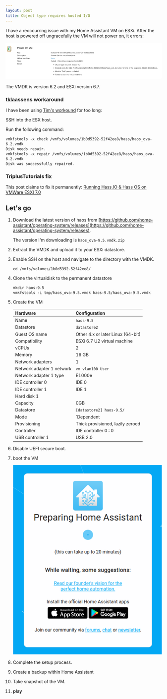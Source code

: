 ```yaml
---
layout: post
title: Object type requires hosted I/O
---
```


I have a reoccurring issue with my Home Assistant VM on ESXi. After the host is powered off ungracefully the VM will not power on, it errors: 

![Object type requires hosted I/O](/../images/doiotyourself.com_2023-02-02-Object-type-requires-hosted-IO_error.png)

The VMDK is version 6.2 and ESXi version 6.7. 

### tklaassens workaround 

I have been using [Tim's workound](https://tklaassens.wordpress.com/2019/05/13/object-type-requires-hosted-i-o/) for too long:

SSH into the ESX host.

Run the following command:

```console
vmkfstools -x check /vmfs/volumes/1b0d5392-52f42ee8/hass/haos_ova-6.2.vmdk
Disk needs repair.
vmkfstools -x repair /vmfs/volumes/1b0d5392-52f42ee8/hass/haos_ova-6.2.vmdk
Disk was successfully repaired.
```

### TriplusTutorials fix

This post claims to fix it permanently: [Running Hass.IO & Hass OS on VMWare ESXI 7.0](https://www.triplustutorials.be/homeassistant/running-hass-io-hass-os-on-vmware-esxi-7-0/)

## Let's go

1. Download the latest version of haos from [https://github.com/home-assistant/operating-system/releases](https://github.com/home-assistant/operating-system/releases). 
    
    The version I'm downloading is `haos_ova-9.5.vmdk.zip `

2. Extract the VMDK and upload it to your ESXi datastore.
3. Enable SSH on the host and navigate to the directory with the VMDK. 
    
    ```console
    cd /vmfs/volumes/1b0d5392-52f42ee8/
    ```

4. Clone the virtualdisk to the permanent datastore
    
    ```console
    mkdir haos-9.5
    vmkfstools -i tmp/haos_ova-9.5.vmdk haos-9.5/haos_ova-9.5.vmdk
    ```

5.  Create the VM
    
    | Hardware                  | Configuration                     |
    | ------------------------- | --------------------------------- |
    | Name                      | `haos-9.5`                          |
    | Datastore                 | `datastore2`                        |
    | Guest OS name             | Other 4.x or later Linux (64-bit) |
    | Compatibility             | ESXi 6.7 U2 virtual machine       |
    | vCPUs                     | 2                                 |
    | Memory                    | 16 GB                             |
    | Network adapters          | 1                                 |
    | Network adapter 1 network | `vm_vlan100 User`                   |
    | Network adapter 1 type    | E1000e                            |
    | IDE controller 0          | IDE 0                             |
    | IDE controller 1          | IDE 1                             |
    | Hard disk 1               |
    | Capacity                  | 0GB                               |
    | Datastore                 | `[datastore2] haos-9.5/`          |
    | Mode                      | `Dependent                        |
    | Provisioning              | Thick provisioned, lazily zeroed  |
    | Controller                | IDE controller 0 : 0              |
    | USB controller 1          | USB 2.0                           |
    
6. Disable UEFI secure boot.
7. boot the VM
    
    ![](/../images/doiotyourself.com_2023-02-02-Object-type-requires-hosted-IO_preparing-home-assistant.png)
    
8. Complete the setup process. 
9. Create a backup within Home Assistant
10.   Take snapshot of the VM.
11.   **play**

